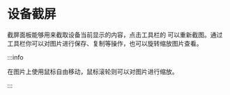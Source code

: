 # 设备截屏

截屏面板能够用来截取设备当前显示的内容，点击工具栏的 <Icon name="refresh"/> 可以重新截图。通过工具栏你可以对图片进行保存、复制等操作，也可以旋转缩放图片查看。

<CoreVideoPlayer videoSrc="https://ai-1258209752.cos.ap-shanghai.myqcloud.com/blog/TeamhelperDeveloperTools-%E8%AE%BE%E5%A4%87%E6%88%AA%E5%B1%8F.mp4" description="TeamhelperDeveloperTools：设备截屏"/>

:::info

在图片上使用鼠标自由移动，鼠标滚轮则可以对图片进行缩放。

:::